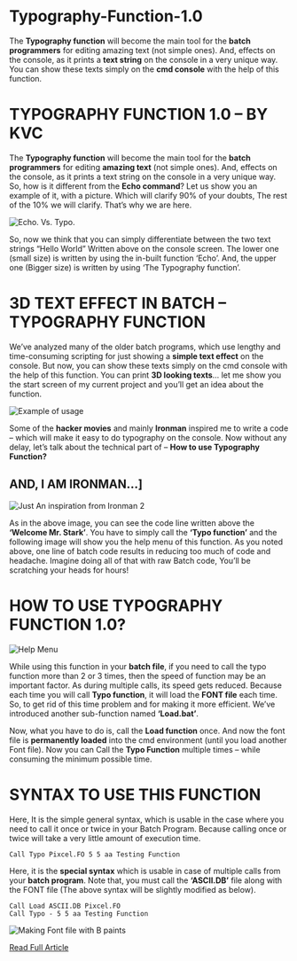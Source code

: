 # Typography-Function-1.0
The **Typography function** will become the main tool for the **batch programmers** for editing amazing text (not simple ones). And, effects on the console, as it prints a **text string** on the console in a very unique way. You can show these texts simply on the **cmd console** with the help of this function. 
# TYPOGRAPHY FUNCTION 1.0 – BY KVC
The **Typography function** will become the main tool for the **batch programmers** for editing **amazing text** (not simple ones). And, effects on the console, as it prints a text string on the console in a very unique way. So, how is it different from the **Echo command**? Let us show you an example of it, with a picture. Which will clarify 90% of your doubts, The rest of the 10% we will clarify. That’s why we are here.

![Echo. Vs. Typo.](https://i0.wp.com/www.thebateam.org/wp-content/uploads/2018/12/35-1-2.png?w=620&ssl=1)

So, now we think that you can simply differentiate between the two text strings “Hello World” Written above on the console screen. The lower one (small size) is written by using the in-built function ‘Echo’. And, the upper one (Bigger size) is written by using ‘The Typography function’.

# 3D TEXT EFFECT IN BATCH – TYPOGRAPHY FUNCTION
We’ve analyzed many of the older batch programs, which use lengthy and time-consuming scripting for just showing a **simple text effect** on the console. But now, you can show these texts simply on the cmd console with the help of this function. You can print **3D looking texts**… let me show you the start screen of my current project and you’ll get an idea about the function.

![Example of  usage](https://i1.wp.com/www.thebateam.org/wp-content/uploads/2018/12/35-2-1.png?resize=768%2C299&ssl=1)

Some of the **hacker movies** and mainly **Ironman** inspired me to write a code – which will make it easy to do typography on the console. Now without any delay, let’s talk about the technical part of – **How to use Typography Function?**

## AND, I AM IRONMAN…]

![Just An inspiration from Ironman 2](https://i1.wp.com/www.thebateam.org/wp-content/uploads/2018/12/35-3.png?resize=768%2C309&ssl=1)

As in the above image, you can see the code line written above the **‘Welcome Mr. Stark’**. You have to simply call the **‘Typo function’** and the following image will show you the help menu of this function. As you noted above, one line of batch code results in reducing too much of code and headache. Imagine doing all of that with raw Batch code, You’ll be scratching your heads for hours!

# HOW TO USE TYPOGRAPHY FUNCTION 1.0?

![Help Menu](https://i2.wp.com/www.thebateam.org/wp-content/uploads/2018/12/35-4.png?w=761&ssl=1)

While using this function in your **batch file**, if you need to call the typo function more than 2 or 3 times, then the speed of function may be an important factor. As during multiple calls, its speed gets reduced. Because each time you will call **Typo function**, it will load the **FONT file** each time. So, to get rid of this time problem and for making it more efficient. We’ve introduced another sub-function named **‘Load.bat’**.

Now, what you have to do is, call the **Load function** once. And now the font file is **permanently loaded** into the cmd environment (until you load another Font file). Now you can Call the **Typo Function** multiple times – while consuming the minimum possible time.

# SYNTAX TO USE THIS FUNCTION
Here, It is the simple general syntax, which is usable in the case where you need to call it once or twice in your Batch Program. Because calling once or twice will take a very little amount of execution time.

```
Call Typo Pixcel.FO 5 5 aa Testing Function
```
Here, it is the **special syntax** which is usable in case of multiple calls from your **batch program**. Note that, you must call the **‘ASCII.DB’** file along with the FONT file (The above syntax will be slightly modified as below).

```
Call Load ASCII.DB Pixcel.FO
Call Typo - 5 5 aa Testing Function
```

![Making Font file with B paints](https://i2.wp.com/www.thebateam.org/wp-content/uploads/2018/12/35-5.png?resize=768%2C429&ssl=1)

[Read Full Article](https://www.thebateam.org/2020/01/typography-function-ver-1-0-by-kvc/)
